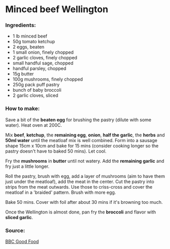 # Minced beef Wellington

### Ingredients:
* 1 lb minced beef
* 50g tomato ketchup
* 2 eggs, beaten
* 1 small onion, finely chopped
* 2 garlic cloves, finely chopped
* small handful sage, chopped
* handful parsley, chopped
* 15g butter
* 100g mushrooms, finely chopped
* 250g pack puff pastry
* bunch of baby broccoli 
* 2 garlic cloves, sliced


### How to make:

Save a bit of the **beaten egg** for brushing the pastry (dilute with some water). Heat oven at 200C.

Mix **beef**, **ketchup**, the **remaining egg**, **onion**, **half the garlic**, the **herbs** and **50ml water** until the meatloaf mix is well combined. Form into a sausage shape 15cm x 10cm and bake for 15 mins (consider cooking longer so the pastry doesn't have to baked 50 mins). Let cool.

Fry the **mushrooms** in **butter** until not watery. Add the **remaining garlic** and fry just a little longer.

Roll the pastry, brush with egg, add a layer of mushrooms (aim to have them just under the meatloaf), add the meat in the center. Cut the pastry into strips from the meat outwards. Use those to criss-cross and cover the meatloaf in a 'braided' pattern. Brush with more egg.

Bake 50 mins. Cover with foil after about 30 mins if it's browning too much.

Once the Wellington is almost done, pan fry the **broccoli** and flavor with **sliced garlic**.

### Source:

[BBC Good Food](http://www.bbcgoodfood.com/recipes/1131634/minced-beef-wellington)

